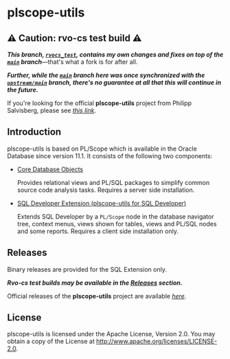 # plscope-utils

## :warning: **Caution: rvo\-cs test build** :warning:

**_This branch, [`rvocs_test`](https://github.com/rvo-cs/plscope-utils/tree/rvocs_test), contains my own changes and fixes on top of the [`main`](https://github.com/rvo-cs/plscope-utils/tree/main) branch_**—that's what a fork is for after all.

**_Further, while the [`main`](https://github.com/rvo-cs/plscope-utils/tree/main) branch here was once synchronized with the [`upstream/main`](https://github.com/PhilippSalvisberg/plscope-utils) branch, there's no guarantee at all that this will continue in the future._**

If you're looking for the official **plscope-utils** project from Philipp Salvisberg, please see _[this link](https://github.com/PhilippSalvisberg/plscope-utils)_.

## Introduction
plscope-utils is based on PL/Scope which is available in the Oracle Database since version 11.1. It consists of the following two components:

- [Core Database Objects](/database/README.md)

	Provides relational views and PL/SQL packages to simplify common source code analysis tasks. Requires a server side installation.

- [SQL Developer Extension (plscope-utils for SQL Developer)](/sqldev/README.md)

   Extends SQL Developer by a ```PL/Scope``` node in the database navigator tree, context menus, views shown for tables, views and PL/SQL nodes and some reports. Requires a client side installation only.

## Releases

Binary releases are provided for the SQL Extension only.

**_Rvo-cs test builds may be available in the [Releases](https://github.com/rvo-cs/plscope-utils/releases) section._**

Official releases of the **plscope-utils** project are available _[here](https://github.com/PhilippSalvisberg/plscope-utils/releases)_.

## License

plscope-utils is licensed under the Apache License, Version 2.0. You may obtain a copy of the License at <http://www.apache.org/licenses/LICENSE-2.0>.
